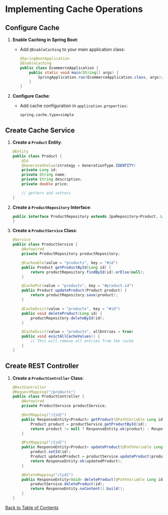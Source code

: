 # Implementing Cache Operations

## Configure Cache

1. **Enable Caching in Spring Boot**:
   - Add `@EnableCaching` to your main application class:
     ```java
     @SpringBootApplication
     @EnableCaching
     public class EcommerceApplication {
         public static void main(String[] args) {
             SpringApplication.run(EcommerceApplication.class, args);
         }
     }
     ```

2. **Configure Cache**:
   - Add cache configuration in `application.properties`:
     ```properties
     spring.cache.type=simple
     ```

## Create Cache Service

1. **Create a `Product` Entity**:
   ```java
   @Entity
   public class Product {
       @Id
       @GeneratedValue(strategy = GenerationType.IDENTITY)
       private Long id;
       private String name;
       private String description;
       private double price;

       // getters and setters
   }
   ```

2. **Create a `ProductRepository` Interface**:
   ```java
   public interface ProductRepository extends JpaRepository<Product, Long> {
   }
   ```

3. **Create a `ProductService` Class**:
   ```java
   @Service
   public class ProductService {
       @Autowired
       private ProductRepository productRepository;

       @Cacheable(value = "products", key = "#id")
       public Product getProductById(Long id) {
           return productRepository.findById(id).orElse(null);
       }

       @CachePut(value = "products", key = "#product.id")
       public Product updateProduct(Product product) {
           return productRepository.save(product);
       }

       @CacheEvict(value = "products", key = "#id")
       public void deleteProduct(Long id) {
           productRepository.deleteById(id);
       }

       @CacheEvict(value = "products", allEntries = true)
       public void evictAllCacheValues() {
           // This will remove all entries from the cache
       }
   }
   ```

## Create REST Controller

1. **Create a `ProductController` Class**:
   ```java
   @RestController
   @RequestMapping("/products")
   public class ProductController {
       @Autowired
       private ProductService productService;

       @GetMapping("/{id}")
       public ResponseEntity<Product> getProduct(@PathVariable Long id) {
           Product product = productService.getProductById(id);
           return product != null ? ResponseEntity.ok(product) : ResponseEntity.notFound().build();
       }

       @PutMapping("/{id}")
       public ResponseEntity<Product> updateProduct(@PathVariable Long id, @RequestBody Product product) {
           product.setId(id);
           Product updatedProduct = productService.updateProduct(product);
           return ResponseEntity.ok(updatedProduct);
       }

       @DeleteMapping("/{id}")
       public ResponseEntity<Void> deleteProduct(@PathVariable Long id) {
           productService.deleteProduct(id);
           return ResponseEntity.noContent().build();
       }
   }

[Back to Table of Contents](index.md)